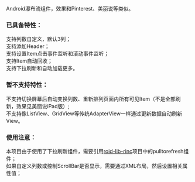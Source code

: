 Android瀑布流组件，效果和Pinterest、美丽说等类似。<BR/>

<h3>已具备特性：</h3>
支持列数自定义，默认3列；<BR/>
支持添加Header；<BR/>
支持设置Item点击事件监听和滚动事件监听；<BR/>
支持Item自动回收；<BR/>
支持下拉刷新和自动加载更多。<BR/>

<h3>暂不支持特性：</h3>
不支持切换屏幕后自动变换列数、重新排列页面内所有可见Item（不是全部刷新，效果见美丽说iPad版）;<BR/>
不支持像ListView、GridView等传统AdapterView一样通过更新数据自动刷新View。<BR/>

<h3>使用注意：</h3>
本项目由于使用了下拉刷新组件，需要引用<a target="_blank" href="https://github.com/RincLiu/roid-lib-rinc">roid-lib-rinc</a>项目中的pulltorefresh组件；<BR/>
如果自定义列数或控制ScrollBar是否显示，需要通过XML布局，然后设置相关属性值；<BR/>
